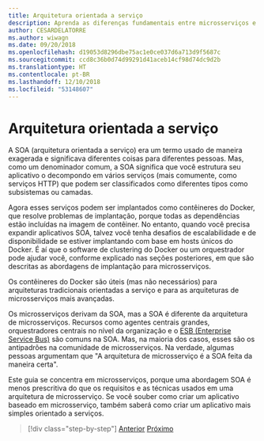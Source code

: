 ```yaml
---
title: Arquitetura orientada a serviço
description: Aprenda as diferenças fundamentais entre microsserviços e uma arquitetura SOA.
author: CESARDELATORRE
ms.author: wiwagn
ms.date: 09/20/2018
ms.openlocfilehash: d19053d8296dbe75ac1e0ce037d6a713d9f5687c
ms.sourcegitcommit: ccd8c36b0d74d99291d41aceb14cf98d74dc9d2b
ms.translationtype: HT
ms.contentlocale: pt-BR
ms.lasthandoff: 12/10/2018
ms.locfileid: "53148607"
---
```

# <a name="service-oriented-architecture"></a>Arquitetura orientada a serviço

A SOA (arquitetura orientada a serviço) era um termo usado de maneira exagerada e significava diferentes coisas para diferentes pessoas. Mas, como um denominador comum, a SOA significa que você estrutura seu aplicativo o decompondo em vários serviços (mais comumente, como serviços HTTP) que podem ser classificados como diferentes tipos como subsistemas ou camadas.

Agora esses serviços podem ser implantados como contêineres do Docker, que resolve problemas de implantação, porque todas as dependências estão incluídas na imagem de contêiner. No entanto, quando você precisa expandir aplicativos SOA, talvez você tenha desafios de escalabilidade e de disponibilidade se estiver implantando com base em hosts únicos do Docker. É aí que o software de clustering do Docker ou um orquestrador pode ajudar você, conforme explicado nas seções posteriores, em que são descritas as abordagens de implantação para microsserviços.

Os contêineres do Docker são úteis (mas não necessários) para arquiteturas tradicionais orientadas a serviço e para as arquiteturas de microsserviços mais avançadas.

Os microsserviços derivam da SOA, mas a SOA é diferente da arquitetura de microsserviços. Recursos como agentes centrais grandes, orquestradores centrais no nível da organização e o [ESB (Enterprise Service Bus)](https://en.wikipedia.org/wiki/Enterprise_service_bus) são comuns na SOA. Mas, na maioria dos casos, esses são os antipadrões na comunidade de microsserviços. Na verdade, algumas pessoas argumentam que "A arquitetura de microsserviço é a SOA feita da maneira certa".

Este guia se concentra em microsserviços, porque uma abordagem SOA é menos prescritiva do que os requisitos e as técnicas usados em uma arquitetura de microsserviço. Se você souber como criar um aplicativo baseado em microsserviço, também saberá como criar um aplicativo mais simples orientado a serviços.

>[!div class="step-by-step"]
>[Anterior](docker-application-state-data.md)
>[Próximo](microservices-architecture.md)